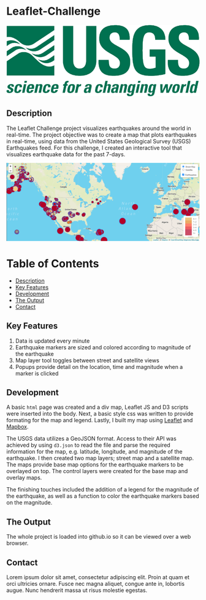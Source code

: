 # Leaflet-Challenge

![](https://github.com/speedracer05/leaflet-challenge/blob/main/Leaflet-Step-1/images/USGS_logo.png)
## Description
The Leaflet Challenge project visualizes earthquakes around the world in real-time. The project objective was to create a map that plots earthquakes in  real-time, using data from the United States Geological Survey (USGS) Earthquakes feed. For this challenge, I created an interactive tool that visualizes earthquake data for the past 7-days.   

![](https://github.com/speedracer05/leaflet-challenge/blob/main/Leaflet-Step-1/images/global_map.png)

# Table of Contents
-   [Description](#description)
-   [Key Features](#key-features)
-   [Development](#development)
-   [The Output](#the-ouput)
-   [Contact](#contact)

## Key Features
1. Data is updated every minute
2. Earthquake markers are sized and colored according to magnitude of the earthquake
3. Map layer tool toggles between street and satellite views
4. Popups provide detail on the location, time and magnitude when a marker is clicked

## Development
A basic `html` page was created and a div map, Leaflet JS and D3 scripts were inserted into the body. Next, a basic style css was written to provide formating for the map and legend. Lastly, I built my map using [Leaflet](https://leafletjs.com/) and [Mapbox](https://docs.mapbox.com/).  

The USGS data utilizes a GeoJSON format. Access to their API was achieved by using `d3.json` to read the file and parse the required information for the map, e.g. latitude, longitude, and magnitude of the earthquake. I then created two map layers; street map and a satellite map. The maps provide base map options for the earthquake markers to be overlayed on top. The control layers were created for the base map and overlay maps. 

The finishing touches included the addition of a legend for the magnitude of the earthquake, as well as a function to color the earthquake markers based on the magnitude.  

## The Output
The whole project is loaded into github.io so it can be viewed over a web browser.

## Contact
Lorem ipsum dolor sit amet, consectetur adipiscing elit. Proin at quam et orci
ultricies ornare. Fusce nec magna aliquet, congue ante in, lobortis augue. Nunc
hendrerit massa ut risus molestie egestas.
